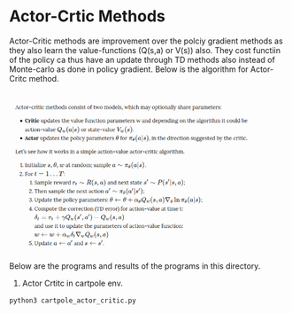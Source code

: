 # Actor-Crtic Methods

Actor-Critic methods are improvement over the polciy gradient methods as they also learn the value-functions (Q(s,a) or V(s)) also. They cost functiin of the policy ca thus have an update through TD methods also instead of Monte-carlo as done in policy gradient. Below is the algorithm for Actor-Critc method.

</br>
<img src="results/Algo.png" alt="" width="500"/>
</br>

Below are the programs and results of the programs in this directory.

1) Actor Crtitc in cartpole env.
```
python3 cartpole_actor_critic.py
```
